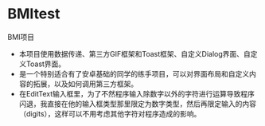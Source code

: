 # BMItest
BMI项目
* 本项目使用数据传递、第三方GIF框架和Toast框架、自定义Dialog界面、自定义Toast界面。
* 是一个特别适合有了安卓基础的同学的练手项目，可以对界面布局和自定义内容的拓展，以及如何调用第三方框架。
* 在EditText输入框里，为了不然程序输入除数字以外的字符进行运算导致程序闪退，我直接在他的输入框类型那里限定为数字类型，然后再限定输入的内容（digits），这样可以不用考虑其他字符对程序造成的影响。
